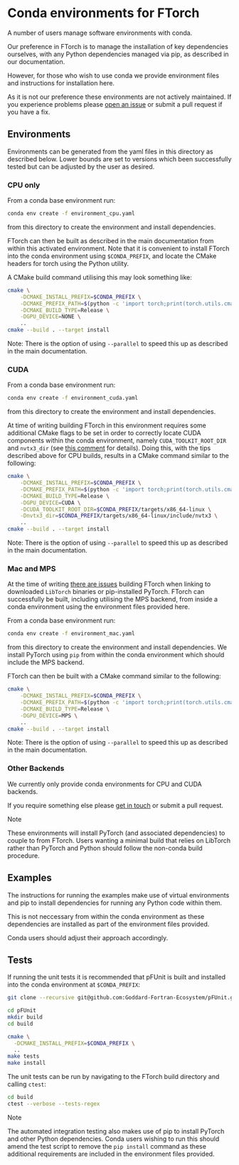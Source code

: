 # Conda environments for FTorch

A number of users manage software environments with conda.

Our preference in FTorch is to manage the installation of key dependencies ourselves,
with any Python dependencies managed via pip, as described in our documentation.

However, for those who wish to use conda we provide environment files and instructions
for installation here.

As it is not our preference these environments are not actively maintained.
If you experience problems please [open an issue](https://github.com/Cambridge-ICCS/FTorch/issues)
or submit a pull request if you have a fix.


## Environments

Environments can be generated from the yaml files in this directory as described below.
Lower bounds are set to versions which been successfully tested but can be adjusted
by the user as desired.

### CPU only

From a conda base environment run:
```sh
conda env create -f environment_cpu.yaml
```
from this directory to create the environment and install dependencies.

FTorch can then be built as described in the main documentation from within this
activated environment.
Note that it is convenient to install FTorch into the conda environment using
`$CONDA_PREFIX`, and locate the CMake headers for torch using the Python utility.

A CMake build command utilising this may look something like:
```sh
cmake \
    -DCMAKE_INSTALL_PREFIX=$CONDA_PREFIX \
    -DCMAKE_PREFIX_PATH=$(python -c 'import torch;print(torch.utils.cmake_prefix_path)') \
    -DCMAKE_BUILD_TYPE=Release \
    -DGPU_DEVICE=NONE \
    ..
cmake --build . --target install
```
Note: There is the option of using `--parallel` to speed this up as described in
the main documentation.

### CUDA

From a conda base environment run:
```sh
conda env create -f environment_cuda.yaml
```
from this directory to create the environment and install dependencies.

At time of writing building FTorch in this environment requires some additional
CMake flags to be set in order to correctly locate CUDA components within the
conda environment, namely `CUDA_TOOLKIT_ROOT_DIR` and `nvtx3_dir`
(see [this comment](https://github.com/conda-forge/cuda-feedstock/issues/59#issuecomment-2620910028)
for details).
Doing this, with the tips described above for CPU builds, results in a CMake command
similar to the following:
```sh
cmake \
    -DCMAKE_INSTALL_PREFIX=$CONDA_PREFIX \
    -DCMAKE_PREFIX_PATH=$(python -c 'import torch;print(torch.utils.cmake_prefix_path)') \
    -DCMAKE_BUILD_TYPE=Release \
    -DGPU_DEVICE=CUDA \
    -DCUDA_TOOLKIT_ROOT_DIR=$CONDA_PREFIX/targets/x86_64-linux \
    -Dnvtx3_dir=$CONDA_PREFIX/targets/x86_64-linux/include/nvtx3 \
    ..
cmake --build . --target install
```
Note: There is the option of using `--parallel` to speed this up as described in
the main documentation.

### Mac and MPS

At the time of writing [there are issues](https://github.com/pytorch/pytorch/issues/143571)
building FTorch when linking to downloaded `LibTorch` binaries or pip-installed PyTorch.
FTorch can successfully be built, including utilising the MPS backend, from inside a
conda environment using the environment files provided here.

From a conda base environment run:
```sh
conda env create -f environment_mac.yaml
```
from this directory to create the environment and install dependencies.
We install PyTorch using `pip` from within the conda environment which should include
the MPS backend.

FTorch can then be built with a CMake command similar to the following:
```sh
cmake \
    -DCMAKE_INSTALL_PREFIX=$CONDA_PREFIX \
    -DCMAKE_PREFIX_PATH=$(python -c 'import torch;print(torch.utils.cmake_prefix_path)') \
    -DCMAKE_BUILD_TYPE=Release \
    -DGPU_DEVICE=MPS \
    ..
cmake --build . --target install
```
Note: There is the option of using `--parallel` to speed this up as described in
the main documentation.

### Other Backends

We currently only provide conda environments for CPU and CUDA backends.

If you require something else please [get in touch](https://github.com/Cambridge-ICCS/FTorch/issues)
or submit a pull request.


> [!NOTE]  
> These environments will install PyTorch (and associated dependencies) to couple to
> from FTorch. Users wanting a minimal build that relies on LibTorch rather than
> PyTorch and Python should follow the non-conda build procedure.


## Examples

The instructions for running the examples make use of virtual environments
and pip to install dependencies for running any Python code within them.

This is not neccessary from within the conda environment as these dependencies are
installed as part of the environment files provided.

Conda users should adjust their approach accordingly.


## Tests

If running the unit tests it is recommended that pFUnit is built and installed into the
conda environment at `$CONDA_PREFIX`:
```sh
git clone --recursive git@github.com:Goddard-Fortran-Ecosystem/pFUnit.git

cd pFUnit
mkdir build
cd build

cmake \
  -DCMAKE_INSTALL_PREFIX=$CONDA_PREFIX \
  ..
make tests
make install
```

The unit tests can be run by navigating to the FTorch build directory and
calling `ctest`:
```sh
cd build
ctest --verbose --tests-regex
```

> [!NOTE]  
> The automated integration testing also makes use of pip to install PyTorch and other
> Python dependencies. Conda users wishing to run this should amend the test script
> to  remove the `pip install` command as these additional requirements are included
> in the environment files provided.
